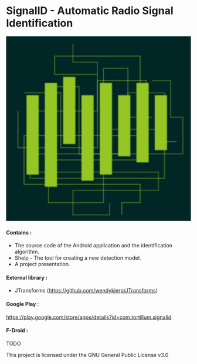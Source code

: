 # SignalID - Automatic Radio Signal Identification

![large](https://raw.githubusercontent.com/Neosama/SignalID/master/square_icon.png)

#### Contains :  
- The source code of the Android application and the identification algorithm.  
- Shelp - The tool for creating a new detection model.  
- A project presentation.

#### External library :  
- JTransforms (https://github.com/wendykierp/JTransforms)  

#### Google Play :  
https://play.google.com/store/apps/details?id=com.tortillum.signalid

#### F-Droid :  
TODO

This project is licensed under the GNU General Public License v3.0
